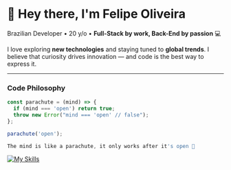 <h1>👋 Hey there, I'm <strong>Felipe Oliveira</strong></h1>

<p>
  Brazilian Developer • 20 y/o • <strong>Full-Stack by work, Back-End by passion</strong> 💻  
</p>

<p>
  I love exploring <strong>new technologies</strong> and staying tuned to <strong>global trends</strong>.  
  I believe that curiosity drives innovation — and code is the best way to express it.
</p>

---

### Code Philosophy

```js
const parachute = (mind) => {
  if (mind === 'open') return true;
  throw new Error("mind === 'open' // false");
};

parachute('open');

The mind is like a parachute, it only works after it's open 🚀
```
[![My Skills](https://skillicons.dev/icons?i=aws,react,flutter,mongodb,nodejs,python,git,kotlin,dotnet&perline=6)](https://github.com/felipeollveira/)
